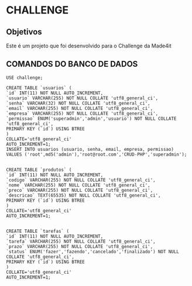 # CHALLENGE

## Objetivos
Este é um projeto que foi desenvolvido para o Challenge da Made4it






## COMANDOS DO BANCO DE DADOS 

    USE challenge;

    CREATE TABLE `usuarios` (
    `id` INT(11) NOT NULL AUTO_INCREMENT,
    `usuario` VARCHAR(255) NOT NULL COLLATE 'utf8_general_ci',
    `senha` VARCHAR(32) NOT NULL COLLATE 'utf8_general_ci',
    `email` VARCHAR(255) NOT NULL COLLATE 'utf8_general_ci',
    `empresa` VARCHAR(255) NOT NULL COLLATE 'utf8_general_ci',
    `permissao` ENUM('superadmin','admin','usuario') NOT NULL COLLATE 'utf8_general_ci',
    PRIMARY KEY (`id`) USING BTREE
    )
    COLLATE='utf8_general_ci'
    AUTO_INCREMENT=1;
    INSERT INTO usuarios (usuario, senha, email, empresa, permissao) VALUES ('root',md5('admin'),'root@root.com','CRUD-PHP','superadmin');


    CREATE TABLE `produtos` (
    `id` INT(11) NOT NULL AUTO_INCREMENT,
    `codigo` VARCHAR(255) NOT NULL COLLATE 'utf8_general_ci',
    `nome` VARCHAR(255) NOT NULL COLLATE 'utf8_general_ci',
    `preco` VARCHAR(255) NOT NULL COLLATE 'utf8_general_ci',
    `descricao` TEXT(65535) NOT NULL COLLATE 'utf8_general_ci',
    PRIMARY KEY (`id`) USING BTREE
    )
    COLLATE='utf8_general_ci'
    AUTO_INCREMENT=1;


    CREATE TABLE `tarefas` (
    `id` INT(11) NOT NULL AUTO_INCREMENT,
    `tarefa` VARCHAR(255) NOT NULL COLLATE 'utf8_general_ci',
    `prazo` VARCHAR(255) NOT NULL COLLATE 'utf8_general_ci',
    `status` ENUM('fazer','fazendo','cancelado','finalizado') NOT NULL COLLATE 'utf8_general_ci',
    PRIMARY KEY (`id`) USING BTREE
    )
    COLLATE='utf8_general_ci'
    AUTO_INCREMENT=1;
